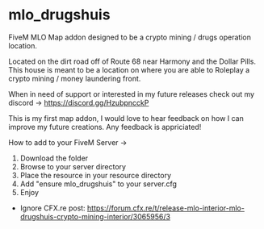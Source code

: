 # mlo_drugshuis
FiveM MLO Map addon designed to be a crypto mining / drugs operation location. 

Located on the dirt road off of Route 68 near Harmony and the Dollar Pills. This house is meant to be a location on where you are able to Roleplay a crypto mining / money laundering front. 

When in need of support or interested in my future releases check out my discord -> https://discord.gg/HzubpncckP

This is my first map addon, I would love to hear feedback on how I can improve my future creations. Any feedback is appriciated!

How to add to your FiveM Server ->
1. Download the folder
2. Browse to your server directory
3. Place the resource in your resource directory 
4. Add "ensure mlo_drugshuis" to your server.cfg
5. Enjoy

* Ignore 
CFX.re post: https://forum.cfx.re/t/release-mlo-interior-mlo-drugshuis-crypto-mining-interior/3065956/3
